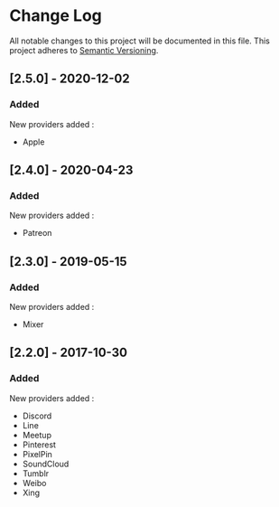 # Change Log

All notable changes to this project will be documented in this file. This project adheres to [Semantic Versioning](http://semver.org/).

## [2.5.0] - 2020-12-02
### Added
New providers added :
- Apple

## [2.4.0] - 2020-04-23
### Added
New providers added :
- Patreon

## [2.3.0] - 2019-05-15
### Added
New providers added :
- Mixer

## [2.2.0] - 2017-10-30
### Added
New providers added :
- Discord
- Line
- Meetup
- Pinterest
- PixelPin
- SoundCloud
- Tumblr
- Weibo
- Xing
